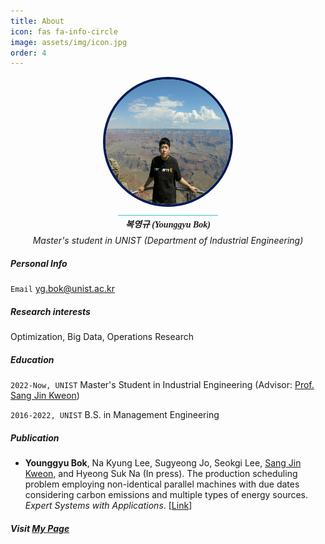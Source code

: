 ```yaml
---
title: About
icon: fas fa-info-circle
image: assets/img/icon.jpg
order: 4
---
```

<style>
@import url('https://fonts.googleapis.com/css2?family=Merriweather&display=swap');
@import url('https://fonts.googleapis.com/css2?family=Merriweather&family=Nanum+Gothic:wght@700&display=swap');
#zoom > a {
	display: block;
	width: 200px;
	height: 200px;
	margin: 0 auto;
	border-radius: 50%;
	border: 4px solid rgb(0,27,84);
	overflow: hidden;
	-webkit-transform: translateZ(0);
	transform: translateZ(0); /* fixed the zoom in Safari */
	transition: border-color 0.35s ease-in-out;
}
#zoom > a:hover {
	border-color: rgb(68,193,196);
}
img {
	width: 100%;
	height: 100%;
	margin: 0 !important;
	transition: -webkit-transform 0.5s;
	transition: transform 0.5s;
	transition: transform 0.5s, -webkit-transform 0.5s;
}
img:hover {
	-webkit-transform: scale(1.3);
	transform: scale(1.3);
} /* #avatar */
</style>

<div class="container" style="text-align: center;">
	<div id="zoom">
		<a href="https://scholar.google.com/citations?hl=ko&user=F-YA2HIAAAAJ" target="_blank"><img src="../assets/img/profile.jpg" /></a>
	</div>
    <div style="display: inline-block; background-color: rgb(68,193,196); height: 1px; width: 160px;"></div>
    <h5 style="margin-top: 0; margin-bottom: 0.5rem; font-family: 'Merriweather', 'Nanum Gothic', serif;" >복영규 (Younggyu Bok)</h5>
    <h6 style="margin: 0;">Master's student in UNIST (Department of Industrial Engineering)</h6>
</div>

##### Personal Info

`Email` <a href="mailto:yg.bok@unist.ac.kr">yg.bok@unist.ac.kr</a>

##### Research interests

Optimization, Big Data, Operations Research

##### Education

`2022-Now, UNIST`
Master's Student in Industrial Engineering (Advisor: [Prof. Sang Jin Kweon](https://scholar.google.co.kr/citations?user=R9V5FPgAAAAJ&hl=ko&oi=ao))

`2016-2022, UNIST`
B.S. in Management Engineering

##### Publication

- **Younggyu Bok**, Na Kyung Lee, Sugyeong Jo, Seokgi Lee, <U>Sang Jin Kweon</U>, and Hyeong Suk Na (In press). The production scheduling problem employing non-identical parallel machines with due dates considering carbon emissions and multiple types of energy sources. *Expert Systems with Applications*. [<a href="https://doi.org/10.1016/j.eswa.2023.121990" target="_blank">Link</a>]

##### Visit [My Page](https://duckbankbok.com)